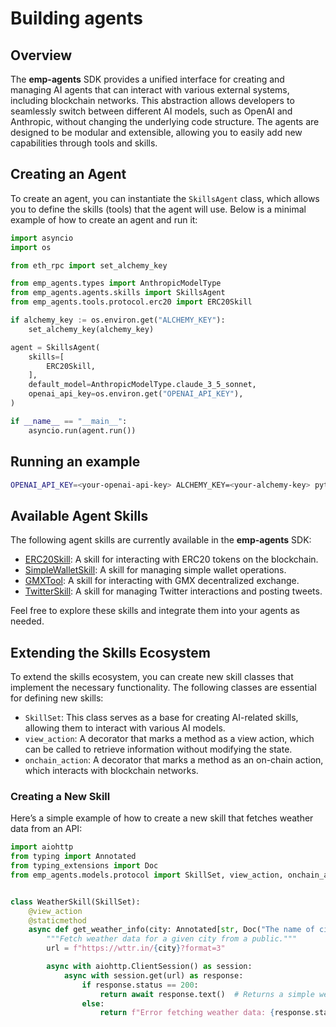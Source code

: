 # Building agents

## Overview

The **emp-agents** SDK provides a unified interface for creating and managing AI agents that can interact with various external systems, including blockchain networks. This abstraction allows developers to seamlessly switch between different AI models, such as OpenAI and Anthropic, without changing the underlying code structure. The agents are designed to be modular and extensible, allowing you to easily add new capabilities through tools and skills.

## Creating an Agent

To create an agent, you can instantiate the `SkillsAgent` class, which allows you to define the skills (tools) that the agent will use. Below is a minimal example of how to create an agent and run it:

```python
import asyncio
import os

from eth_rpc import set_alchemy_key

from emp_agents.types import AnthropicModelType
from emp_agents.agents.skills import SkillsAgent
from emp_agents.tools.protocol.erc20 import ERC20Skill

if alchemy_key := os.environ.get("ALCHEMY_KEY"):
    set_alchemy_key(alchemy_key)

agent = SkillsAgent(
    skills=[
        ERC20Skill,
    ],
    default_model=AnthropicModelType.claude_3_5_sonnet,
    openai_api_key=os.environ.get("OPENAI_API_KEY"),
)

if __name__ == "__main__":
    asyncio.run(agent.run())
```

## Running an example

```bash
OPENAI_API_KEY=<your-openai-api-key> ALCHEMY_KEY=<your-alchemy-key> python examples/erc20.py
```
## Available Agent Skills

The following agent skills are currently available in the **emp-agents** SDK:

- [ERC20Skill](../src/emp_agents/tools/protocol/erc20.py): A skill for interacting with ERC20 tokens on the blockchain.
- [SimpleWalletSkill](../src/emp_agents/tools/protocol/wallets.py): A skill for managing simple wallet operations.
- [GMXTool](../src/emp_agents/tools/protocol/gmx.py): A skill for interacting with GMX decentralized exchange.
- [TwitterSkill](../src/emp_agents/tools/twitter/__init__.py): A skill for managing Twitter interactions and posting tweets.


Feel free to explore these skills and integrate them into your agents as needed. 


## Extending the Skills Ecosystem

To extend the skills ecosystem, you can create new skill classes that implement the necessary functionality. The following classes are essential for defining new skills:

- `SkillSet`: This class serves as a base for creating AI-related skills, allowing them to interact with various AI models.
- `view_action`: A decorator that marks a method as a view action, which can be called to retrieve information without modifying the state.
- `onchain_action`: A decorator that marks a method as an on-chain action, which interacts with blockchain networks.

### Creating a New Skill

Here’s a simple example of how to create a new skill that fetches weather data from an API:

```python
import aiohttp
from typing import Annotated
from typing_extensions import Doc
from emp_agents.models.protocol import SkillSet, view_action, onchain_action


class WeatherSkill(SkillSet):
    @view_action
    @staticmethod
    async def get_weather_info(city: Annotated[str, Doc("The name of city in the format of wttr.in")]) -> str:
        """Fetch weather data for a given city from a public."""
        url = f"https://wttr.in/{city}?format=3"

        async with aiohttp.ClientSession() as session:
            async with session.get(url) as response:
                if response.status == 200:
                    return await response.text()  # Returns a simple weather report
                else:
                    return f"Error fetching weather data: {response.status}"
```
